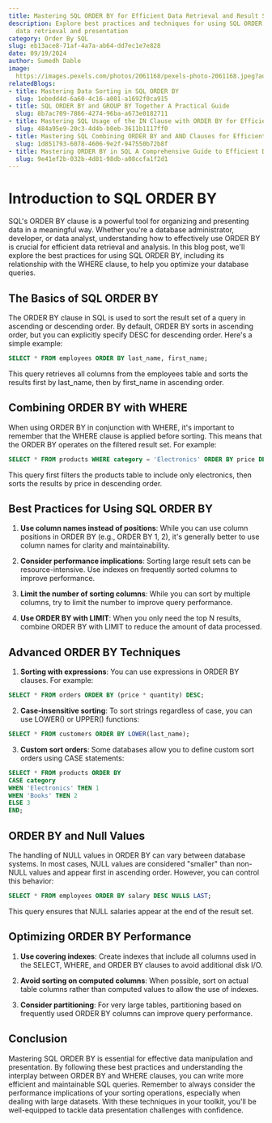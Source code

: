 ```yaml
---
title: Mastering SQL ORDER BY for Efficient Data Retrieval and Result Sorting
description: Explore best practices and techniques for using SQL ORDER BY to optimize
  data retrieval and presentation
category: Order By SQL
slug: eb13ace8-71af-4a7a-ab64-dd7ec1e7e828
date: 09/19/2024
author: Sumedh Dable
image: 
  https://images.pexels.com/photos/2061168/pexels-photo-2061168.jpeg?auto=compress&cs=tinysrgb&w=600
relatedBlogs:
- title: Mastering Data Sorting in SQL ORDER BY
  slug: 1ebedd4d-6a60-4c16-a001-a1692f0ca915
- title: SQL ORDER BY and GROUP BY Together A Practical Guide
  slug: 8b7ac709-7866-4274-96ba-a673e0182711
- title: Mastering SQL Usage of the IN Clause with ORDER BY for Efficient Querying
  slug: 484a95e9-20c3-4d4b-b0eb-3611b1117ff0
- title: Mastering SQL Combining ORDER BY and AND Clauses for Efficient Data Retrieval
  slug: 1d851793-6078-4606-9e2f-947550b72b8f
- title: Mastering ORDER BY in SQL A Comprehensive Guide to Efficient Data Sorting
  slug: 9e41ef2b-032b-4d81-98db-a08ccfa1f2d1
---
```


# Introduction to SQL ORDER BY

SQL's ORDER BY clause is a powerful tool for organizing and presenting data in a meaningful way. Whether you're a database administrator, developer, or data analyst, understanding how to effectively use ORDER BY is crucial for efficient data retrieval and analysis. In this blog post, we'll explore the best practices for using SQL ORDER BY, including its relationship with the WHERE clause, to help you optimize your database queries.

## The Basics of SQL ORDER BY

The ORDER BY clause in SQL is used to sort the result set of a query in ascending or descending order. By default, ORDER BY sorts in ascending order, but you can explicitly specify DESC for descending order. Here's a simple example:

```sql
SELECT * FROM employees ORDER BY last_name, first_name;
```

This query retrieves all columns from the employees table and sorts the results first by last_name, then by first_name in ascending order.

## Combining ORDER BY with WHERE

When using ORDER BY in conjunction with WHERE, it's important to remember that the WHERE clause is applied before sorting. This means that the ORDER BY operates on the filtered result set. For example:

```sql
SELECT * FROM products WHERE category = 'Electronics' ORDER BY price DESC;
```

This query first filters the products table to include only electronics, then sorts the results by price in descending order.

## Best Practices for Using SQL ORDER BY

1. **Use column names instead of positions**: While you can use column positions in ORDER BY (e.g., ORDER BY 1, 2), it's generally better to use column names for clarity and maintainability.

2. **Consider performance implications**: Sorting large result sets can be resource-intensive. Use indexes on frequently sorted columns to improve performance.

3. **Limit the number of sorting columns**: While you can sort by multiple columns, try to limit the number to improve query performance.

4. **Use ORDER BY with LIMIT**: When you only need the top N results, combine ORDER BY with LIMIT to reduce the amount of data processed.

## Advanced ORDER BY Techniques

1. **Sorting with expressions**: You can use expressions in ORDER BY clauses. For example:
```sql
SELECT * FROM orders ORDER BY (price * quantity) DESC;
```

2. **Case-insensitive sorting**: To sort strings regardless of case, you can use LOWER() or UPPER() functions:
```sql
SELECT * FROM customers ORDER BY LOWER(last_name);
```

3. **Custom sort orders**: Some databases allow you to define custom sort orders using CASE statements:
```sql
SELECT * FROM products ORDER BY
CASE category
WHEN 'Electronics' THEN 1
WHEN 'Books' THEN 2
ELSE 3
END;
```

## ORDER BY and Null Values

The handling of NULL values in ORDER BY can vary between database systems. In most cases, NULL values are considered "smaller" than non-NULL values and appear first in ascending order. However, you can control this behavior:

```sql
SELECT * FROM employees ORDER BY salary DESC NULLS LAST;
```

This query ensures that NULL salaries appear at the end of the result set.

## Optimizing ORDER BY Performance

1. **Use covering indexes**: Create indexes that include all columns used in the SELECT, WHERE, and ORDER BY clauses to avoid additional disk I/O.

2. **Avoid sorting on computed columns**: When possible, sort on actual table columns rather than computed values to allow the use of indexes.

3. **Consider partitioning**: For very large tables, partitioning based on frequently used ORDER BY columns can improve query performance.

## Conclusion

Mastering SQL ORDER BY is essential for effective data manipulation and presentation. By following these best practices and understanding the interplay between ORDER BY and WHERE clauses, you can write more efficient and maintainable SQL queries. Remember to always consider the performance implications of your sorting operations, especially when dealing with large datasets. With these techniques in your toolkit, you'll be well-equipped to tackle data presentation challenges with confidence.
